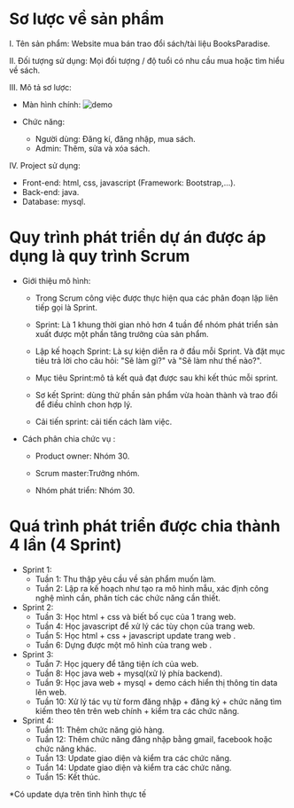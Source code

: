 # Sơ lược về sản phẩm
I. Tên sản phẩm: Website mua bán trao đổi sách/tài liệu BooksParadise.

II. Đối tượng sử dụng: Mọi đối tượng / độ tuổi có nhu cầu mua hoặc tìm hiểu về sách.

III. Mô tả sơ lược:
   + Màn hình chính: 
   ![demo](https://user-images.githubusercontent.com/43350201/53346324-5f8d4380-3949-11e9-8379-a9cbfdb4807b.png)
   
   + Chức năng:
      - Người dùng: Đăng kí, đăng nhập, mua sách.
      - Admin: Thêm, sửa và xóa sách.
   
IV. Project sử dụng:
- Front-end: html, css, javascript (Framework: Bootstrap,...).
- Back-end: java.
- Database: mysql.

# Quy trình phát triển dự án được áp dụng là quy trình Scrum

   + Giới thiệu mô hình:
      - Trong Scrum công việc được thực hiện qua các phân đoạn lặp liên tiếp gọi là Sprint.
      
      - Sprint: Là 1 khung thời gian nhỏ hơn 4 tuần để nhóm phát triển sản xuất được một phần tăng trưởng của sản phẩm.

      - Lập kế hoạch Sprint: Là sự kiện diễn ra ở đầu mỗi Sprint. Và đặt mục tiêu trả lời cho câu hỏi: "Sẽ làm gì?" và "Sẽ làm như thế nào?".

      - Mục tiêu Sprint:mô tả kết quả đạt được sau khi kết thúc mỗi sprint.

      - Sơ kết Sprint: dùng thử phần sản phẩm vừa hoàn thành và trao đổi để điều chỉnh chon hợp lý.

      - Cải tiến sprint: cải tiến cách làm việc.

   + Cách phân chia chức vụ :

      - Product owner: Nhóm 30.

      - Scrum master:Trưởng nhóm.

      - Nhóm phát triển: Nhóm 30.

# Quá trình phát triển được chia thành 4 lần (4 Sprint)
   + Sprint 1:
      - Tuần 1: Thu thập yêu cầu về sản phẩm muốn làm.
      - Tuần 2: Lập ra kế hoạch như tạo ra mô hình mẫu, xác định công nghệ mình cần, phân tích các chức năng cần thiết.
   + Sprint 2:
      - Tuần 3: Học html + css và biết bố cục của 1 trang web.
      - Tuần 4: Học javascript để xử lý các tùy chọn của trang web.
      - Tuần 5: Học html + css + javascript update trang web .
      - Tuần 6: Dựng được một mô hình của trang web .
   + Sprint 3:
      - Tuần 7: Học jquery để tăng tiện ích của web.
      - Tuần 8: Học java web + mysql(xử lý phía backend).
      - Tuần 9: Học java web + mysql + demo cách hiển thị thông tin data lên web.
      - Tuần 10: Xử lý tác vụ từ form đăng nhập + đăng ký + chức năng tìm kiếm theo tên trên web chính + kiểm tra các chức năng.
   + Sprint 4:
      - Tuần 11: Thêm chức năng giỏ hàng.
      - Tuần 12: Thêm chức năng đăng nhập bằng gmail, facebook hoặc chức năng khác.
      - Tuần 13: Update giao diện và kiểm tra các chức năng.
      - Tuần 14: Update giao diện và kiểm tra các chức năng.
      - Tuần 15: Kết thúc.
   
*Có update dựa trên tình hình thực tế
